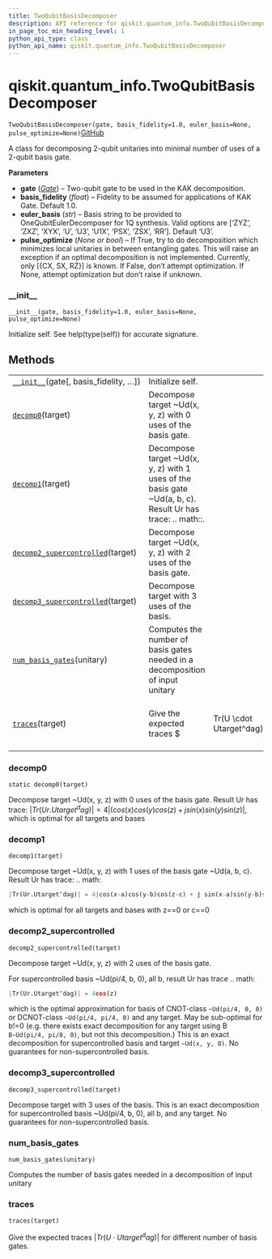 ```yaml
---
title: TwoQubitBasisDecomposer
description: API reference for qiskit.quantum_info.TwoQubitBasisDecomposer
in_page_toc_min_heading_level: 1
python_api_type: class
python_api_name: qiskit.quantum_info.TwoQubitBasisDecomposer
---
```


# qiskit.quantum\_info.TwoQubitBasisDecomposer

<span id="qiskit.quantum_info.TwoQubitBasisDecomposer" />

`TwoQubitBasisDecomposer(gate, basis_fidelity=1.0, euler_basis=None, pulse_optimize=None)`[GitHub](https://github.com/qiskit/qiskit/tree/stable/0.18/qiskit/quantum_info/synthesis/two_qubit_decompose.py "view source code")

A class for decomposing 2-qubit unitaries into minimal number of uses of a 2-qubit basis gate.

**Parameters**

*   **gate** ([*Gate*](qiskit.circuit.Gate "qiskit.circuit.Gate")) – Two-qubit gate to be used in the KAK decomposition.
*   **basis\_fidelity** (*float*) – Fidelity to be assumed for applications of KAK Gate. Default 1.0.
*   **euler\_basis** (*str*) – Basis string to be provided to OneQubitEulerDecomposer for 1Q synthesis. Valid options are \[‘ZYZ’, ‘ZXZ’, ‘XYX’, ‘U’, ‘U3’, ‘U1X’, ‘PSX’, ‘ZSX’, ‘RR’]. Default ‘U3’.
*   **pulse\_optimize** (*None or bool*) – If True, try to do decomposition which minimizes local unitaries in between entangling gates. This will raise an exception if an optimal decomposition is not implemented. Currently, only \[\{CX, SX, RZ}] is known. If False, don’t attempt optimization. If None, attempt optimization but don’t raise if unknown.

### \_\_init\_\_

<span id="qiskit.quantum_info.TwoQubitBasisDecomposer.__init__" />

`__init__(gate, basis_fidelity=1.0, euler_basis=None, pulse_optimize=None)`

Initialize self. See help(type(self)) for accurate signature.

## Methods

|                                                                                                                                                                                 |                                                                                                             |                         |                                         |
| ------------------------------------------------------------------------------------------------------------------------------------------------------------------------------- | ----------------------------------------------------------------------------------------------------------- | ----------------------- | --------------------------------------- |
| [`__init__`](#qiskit.quantum_info.TwoQubitBasisDecomposer.__init__ "qiskit.quantum_info.TwoQubitBasisDecomposer.__init__")(gate\[, basis\_fidelity, …])                         | Initialize self.                                                                                            |                         |                                         |
| [`decomp0`](#qiskit.quantum_info.TwoQubitBasisDecomposer.decomp0 "qiskit.quantum_info.TwoQubitBasisDecomposer.decomp0")(target)                                                 | Decompose target \~Ud(x, y, z) with 0 uses of the basis gate.                                               |                         |                                         |
| [`decomp1`](#qiskit.quantum_info.TwoQubitBasisDecomposer.decomp1 "qiskit.quantum_info.TwoQubitBasisDecomposer.decomp1")(target)                                                 | Decompose target \~Ud(x, y, z) with 1 uses of the basis gate \~Ud(a, b, c). Result Ur has trace: .. math::. |                         |                                         |
| [`decomp2_supercontrolled`](#qiskit.quantum_info.TwoQubitBasisDecomposer.decomp2_supercontrolled "qiskit.quantum_info.TwoQubitBasisDecomposer.decomp2_supercontrolled")(target) | Decompose target \~Ud(x, y, z) with 2 uses of the basis gate.                                               |                         |                                         |
| [`decomp3_supercontrolled`](#qiskit.quantum_info.TwoQubitBasisDecomposer.decomp3_supercontrolled "qiskit.quantum_info.TwoQubitBasisDecomposer.decomp3_supercontrolled")(target) | Decompose target with 3 uses of the basis.                                                                  |                         |                                         |
| [`num_basis_gates`](#qiskit.quantum_info.TwoQubitBasisDecomposer.num_basis_gates "qiskit.quantum_info.TwoQubitBasisDecomposer.num_basis_gates")(unitary)                        | Computes the number of basis gates needed in a decomposition of input unitary                               |                         |                                         |
| [`traces`](#qiskit.quantum_info.TwoQubitBasisDecomposer.traces "qiskit.quantum_info.TwoQubitBasisDecomposer.traces")(target)                                                    | Give the expected traces \$                                                                                 | Tr(U \cdot Utarget^dag) | \$ for different number of basis gates. |

### decomp0

<span id="qiskit.quantum_info.TwoQubitBasisDecomposer.decomp0" />

`static decomp0(target)`

Decompose target \~Ud(x, y, z) with 0 uses of the basis gate. Result Ur has trace: $|Tr(Ur.Utarget^dag)| = 4|(cos(x)cos(y)cos(z)+ j sin(x)sin(y)sin(z)|$, which is optimal for all targets and bases

### decomp1

<span id="qiskit.quantum_info.TwoQubitBasisDecomposer.decomp1" />

`decomp1(target)`

Decompose target \~Ud(x, y, z) with 1 uses of the basis gate \~Ud(a, b, c). Result Ur has trace: .. math:

```python
|Tr(Ur.Utarget^dag)| = 4|cos(x-a)cos(y-b)cos(z-c) + j sin(x-a)sin(y-b)sin(z-c)|
```

which is optimal for all targets and bases with z==0 or c==0

### decomp2\_supercontrolled

<span id="qiskit.quantum_info.TwoQubitBasisDecomposer.decomp2_supercontrolled" />

`decomp2_supercontrolled(target)`

Decompose target \~Ud(x, y, z) with 2 uses of the basis gate.

For supercontrolled basis \~Ud(pi/4, b, 0), all b, result Ur has trace .. math:

```python
|Tr(Ur.Utarget^dag)| = 4cos(z)
```

which is the optimal approximation for basis of CNOT-class `~Ud(pi/4, 0, 0)` or DCNOT-class `~Ud(pi/4, pi/4, 0)` and any target. May be sub-optimal for b!=0 (e.g. there exists exact decomposition for any target using B `B~Ud(pi/4, pi/8, 0)`, but not this decomposition.) This is an exact decomposition for supercontrolled basis and target `~Ud(x, y, 0)`. No guarantees for non-supercontrolled basis.

### decomp3\_supercontrolled

<span id="qiskit.quantum_info.TwoQubitBasisDecomposer.decomp3_supercontrolled" />

`decomp3_supercontrolled(target)`

Decompose target with 3 uses of the basis. This is an exact decomposition for supercontrolled basis \~Ud(pi/4, b, 0), all b, and any target. No guarantees for non-supercontrolled basis.

### num\_basis\_gates

<span id="qiskit.quantum_info.TwoQubitBasisDecomposer.num_basis_gates" />

`num_basis_gates(unitary)`

Computes the number of basis gates needed in a decomposition of input unitary

### traces

<span id="qiskit.quantum_info.TwoQubitBasisDecomposer.traces" />

`traces(target)`

Give the expected traces $|Tr(U \cdot Utarget^dag)|$ for different number of basis gates.

